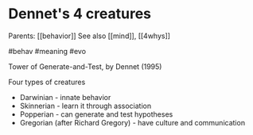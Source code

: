 # Dennet's 4 creatures

Parents: [[behavior]]
See also [[mind]], [[4whys]]

#behav #meaning #evo


Tower of Generate-and-Test, by Dennet (1995)

Four types of creatures
* Darwinian - innate behavior
* Skinnerian - learn it through association
* Popperian - can generate and test hypotheses
* Gregorian (after Richard Gregory) - have culture and communication